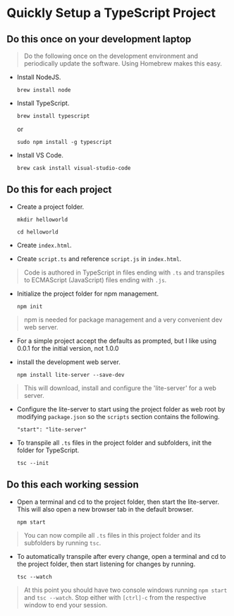 # Quickly Setup a TypeScript Project

## Do this once on your development laptop
> Do the following once on the development environment and periodically update the software.  Using Homebrew makes this easy.
- Install NodeJS.

  ```brew install node```

- Install TypeScript.

  ```brew install typescript```

  or 

  ```sudo npm install -g typescript```

- Install VS Code.

  ```brew cask install visual-studio-code```

## Do this for each project
- Create a project folder.

  ```mkdir helloworld```

  ```cd helloworld``` 

- Create ```index.html```.
- Create ```script.ts``` and reference ```script.js``` in ```index.html```.
> Code is authored in TypeScript in files ending with ```.ts``` and transpiles to ECMAScript (JavaScript) files ending with ```.js```.
- Initialize the project folder for npm management. 

   ```npm init```

> npm is needed for package management and a very convenient dev web server.
- For a simple project accept the defaults as prompted, but I like using 0.0.1 for the initial version, not 1.0.0
- install the development web server.

  ```npm install lite-server --save-dev```

> This will download, install and configure the 'lite-server' for a web server.
- Configure the lite-server to start using the project folder as web root by modifying ```package.json``` so the ```scripts``` section contains the following.

  ```"start": "lite-server"```

- To transpile all ```.ts``` files in the project folder and subfolders, init the folder for TypeScript.

  ```tsc --init```

## Do this each working session
- Open a terminal and cd to the project folder, then start the lite-server.  This will also open a new browser tab in the default browser.

  ```npm start```

> You can now compile all ```.ts``` files in this project folder and its subfolders by running ```tsc```.

- To automatically transpile after every change, open a terminal and cd to the project folder, then start listening for changes by running.

  ```tsc --watch```

> At this point you should have two console windows running ```npm start``` and ```tsc --watch```.  Stop either with ```[ctrl]-c``` from the respective window to end your session.  

